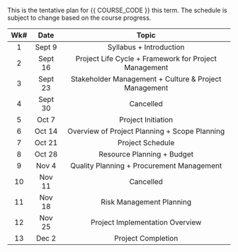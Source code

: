 This is the tentative plan for {{ COURSE_CODE }} this term. The schedule is subject to change based on the course progress.  

| Wk# |   Date  |                         Topic                         |
|:---:|:-------:|:-----------------------------------------------------:|
|  1  |  Sept 9 |                Syllabus + Introduction                |
|  2  | Sept 16 | Project Life Cycle + Framework for Project Management |
|  3  | Sept 23 | Stakeholder Management + Culture & Project Management |
|  4  | Sept 30 |                       Cancelled                       |
|  5  |  Oct 7  |                   Project Initiation                  |
|  6  |  Oct 14 |     Overview of Project Planning + Scope Planning     |
|  7  |  Oct 21 |                   Project Schedule                    |
|  8  |  Oct 28 |            Resource Planning + Budget                 |
|  9  |  Nov 4  |       Quality Planning + Procurement Management       |
|  10 |  Nov 11 |                       Cancelled                       |
|  11 |  Nov 18 |                Risk Management Planning               |
|  12 |  Nov 25 |            Project Implementation Overview            |
|  13 |  Dec 2  |                   Project Completion                  |



